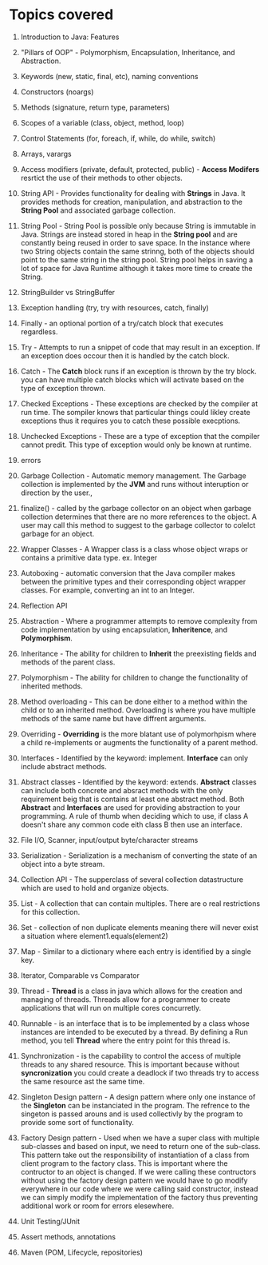# Topics covered

1. Introduction to Java: Features
1. "Pillars of OOP" - Polymorphism, Encapsulation, Inheritance, and Abstraction.
1. Keywords (new, static, final, etc), naming conventions
1. Constructors (noargs)
1. Methods (signature, return type, parameters)
1. Scopes of a variable (class, object, method, loop)
1. Control Statements (for, foreach, if, while, do while, switch)
1. Arrays, varargs
1. Access modifiers (private, default, protected, public) - **Access Modifers** resrtict the use of their methods to 
other objects. 

1. String API - Provides functionality for dealing with **Strings** in Java. It provides methods for creation, 
manipulation, and abstraction to the **String Pool** and associated garbage collection.
1. String Pool - String Pool is possible only because String is immutable in Java. Strings are instead stored in heap 
in the **String pool** and are constantly being reused in order to save space. In the instance where two String objects 
contain the same strinng, both of the objects should point to the same string in the string pool. String pool helps
 in saving a lot of space for Java Runtime although it takes more time to create the String.

1. StringBuilder vs StringBuffer
1. Exception handling (try, try with resources, catch, finally)
1. Finally - an optional portion of a try/catch block that executes regardless.
1. Try - Attempts to run a snippet of code that may result in an exception. If an exception does occour then it is 
handled by the catch block.
1. Catch - The **Catch** block runs if an exception is thrown by the try block. you can have multiple catch blocks 
which will activate based on the type of exception thrown.
1. Checked Exceptions - These exceptions are checked by the compiler at run time. The sompiler knows that particular 
things could likley create exceptions thus it requires you to catch these possible execptions.
1. Unchecked Exceptions - These are a type of exception that the compiler cannot predit. This type of exception would 
only be known at runtime. 
1. errors
1. Garbage Collection - Automatic memory management. The Garbage collection is implemented by the **JVM** and runs 
without interuption or direction by the user.,
1. finalize() - called by the garbage collector on an object when garbage collection determines that there are no 
more references to the object. A user may call this method to suggest to the garbage collector to colelct garbage 
for an object.

1. Wrapper Classes - A Wrapper class is a class whose object wraps or contains a primitive data type. ex. Integer
1. Autoboxing -  automatic conversion that the Java compiler makes between the primitive types and their corresponding
object wrapper classes. For example, converting an int to an Integer.

1. Reflection API
1. Abstraction - Where a programmer attempts to remove complexity from code implementation by using encapsulation, 
**Inheritence**, and **Polymorphism**.
1. Inheritance - The ability for children to **Inherit** the preexisting fields and methods of the parent class.
1. Polymorphism - The ability for children to change the functionality of inherited methods.
1. Method overloading - This can be done either to a method within the child or to an inherited method. Overloading is 
where you have multiple methods of the same name but have diffrent arguments.
1. Overriding - **Overriding** is the more blatant use of polymorhpism where a child re-implements or augments the 
functionality of a parent method.

1. Interfaces - Identified by the keyword: implement. **Interface** can only include abstract methods.
1. Abstract classes - Identified by the keyword: extends. **Abstract** classes can include both concrete and absract 
methods with the only requirement beig that is contains at least one abstract method. Both **Abstract** and **Interfaces** 
are used for providing abstraction to your programming. A rule of thumb when deciding which to use, if class A doesn't 
share any common code eith class B then use an interface.

1. File I/O, Scanner, input/output byte/character streams
1. Serialization - Serialization is a mechanism of converting the state of an object into a byte stream. 
1. Collection API - The supperclass of several collection datastructure which are used to hold and organize objects.
1. List - A collection that can contain multiples. There are o real restrictions for this collection.
1. Set -  collection of non duplicate elements meaning there will never exist a situation where element1.equals(element2)
1. Map - Similar to a dictionary where each entry is identified by a single key.
1. Iterator, Comparable vs Comparator

1. Thread - **Thread** is a class in java which allows for the creation and managing of threads. Threads allow for a 
programmer to create applications that will run on multiple cores concurretly.
1. Runnable -  is an interface that is to be implemented by a class whose instances are intended to be executed by a thread.
By defining a Run method, you tell **Thread** where the entry point for this thread is.
1. Synchronization -  is the capability to control the access of multiple threads to any shared resource. This is important
 because without **syncronization** you could create a deadlock if two threads try to access the same resource ast the same time.

1. Singleton Design pattern - A design pattern where only one instance of the **Singleton** can be instanciated in the program. 
The refrence to the singeton is passed arouns and is used collectivly by the program to provide some sort of functionality.
1. Factory Design pattern - Used when we have a super class with multiple sub-classes and based on input, we need to return 
one of the sub-class. This pattern take out the responsibility of instantiation of a class from client program to the factory
 class. This is important where the contructor to an object is changed. If we were calling these contructors without using the 
factory design pattern we would have to go modify everywhere in our code where we were calling said constructor, instead we can 
simply modify the implementation of the factory thus preventing additional work or room for errors elesewhere.

1. Unit Testing/JUnit
1. Assert methods, annotations
1. Maven (POM, Lifecycle, repositories)